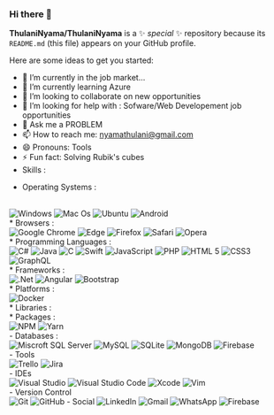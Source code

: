 ### Hi there 👋


**ThulaniNyama/ThulaniNyama** is a ✨ _special_ ✨ repository because its `README.md` (this file) appears on your GitHub profile.

Here are some ideas to get you started:

- 🔭 I’m currently in the job market...
- 🌱 I’m currently learning Azure
- 👯 I’m looking to collaborate on new opportunities
- 🤔 I’m looking for help with : Sofware/Web Developement job opportunities
- 💬 Ask me a PROBLEM
- 📫 How to reach me: nyamathulani@gmail.com
- 😄 Pronouns: Tools
- ⚡ Fun fact: Solving Rubik's cubes
- Skills :

* Operating Systems : 
<br>
<img src="https://img.shields.io/badge/Windows-0078D6?style=for-the-badge&logo=windows&logoColor=white" alt="Windows">
<img src="https://img.shields.io/badge/mac%20os-000000?style=for-the-badge&logo=macos&logoColor=F0F0F0" alt="Mac Os">
<img src="https://img.shields.io/badge/Ubuntu-E95420?style=for-the-badge&logo=ubuntu&logoColor=white" alt="Ubuntu">
<img src="https://img.shields.io/badge/Android-3DDC84?style=for-the-badge&logo=android&logoColor=white" alt="Android">
<br>
* Browsers : 
<br>
<img src="https://img.shields.io/badge/Google%20Chrome-4285F4?style=for-the-badge&logo=GoogleChrome&logoColor=white" alt="Google Chrome">
<img src="https://img.shields.io/badge/Edge-0078D7?style=for-the-badge&logo=Microsoft-edge&logoColor=white" alt="Edge">
<img src="https://img.shields.io/badge/Firefox-FF7139?style=for-the-badge&logo=Firefox-Browser&logoColor=white" alt="Firefox">
<img src="https://img.shields.io/badge/Safari-000000?style=for-the-badge&logo=Safari&logoColor=white" alt="Safari">
<img src="https://img.shields.io/badge/Opera-FF1B2D?style=for-the-badge&logo=Opera&logoColor=white" alt="Opera">
<br>
* Programming Languages :
<br>
<img src="https://img.shields.io/badge/c%23-%23239120.svg?style=for-the-badge&logo=c-sharp&logoColor=white" alt="C#">
<img src="https://img.shields.io/badge/java-%23ED8B00.svg?style=for-the-badge&logo=java&logoColor=white" alt="Java">
<img src="https://img.shields.io/badge/c-%2300599C.svg?style=for-the-badge&logo=c&logoColor=white" alt="C">
<img src="https://img.shields.io/badge/swift-F54A2A?style=for-the-badge&logo=swift&logoColor=white" alt="Swift">
<img src="https://img.shields.io/badge/javascript-%23323330.svg?style=for-the-badge&logo=javascript&logoColor=%23F7DF1E" alt="JavaScript">
<img src="https://img.shields.io/badge/php-%23777BB4.svg?style=for-the-badge&logo=php&logoColor=white" alt="PHP">
<img src="https://img.shields.io/badge/html5-%23E34F26.svg?style=for-the-badge&logo=html5&logoColor=white" alt="HTML 5">
<img src="https://img.shields.io/badge/css3-%231572B6.svg?style=for-the-badge&logo=css3&logoColor=white" alt="CSS3">
<img src="https://img.shields.io/badge/-GraphQL-E10098?style=for-the-badge&logo=graphql&logoColor=white" alt="GraphQL">
<br>
* Frameworks : 
<br>
<img src="https://img.shields.io/badge/.NET-5C2D91?style=for-the-badge&logo=.net&logoColor=white" alt=".Net">
<img src="https://img.shields.io/badge/angular-%23DD0031.svg?style=for-the-badge&logo=angular&logoColor=white" alt="Angular">
<img src="https://img.shields.io/badge/bootstrap-%23563D7C.svg?style=for-the-badge&logo=bootstrap&logoColor=white" alt="Bootstrap">
<br>
* Platforms : 
<br>
<img src="https://img.shields.io/badge/docker-%230db7ed.svg?style=for-the-badge&logo=docker&logoColor=white" alt="Docker">
<br>
* Libraries :
<im src="https://img.shields.io/badge/react-%2320232a.svg?style=for-the-badge&logo=react&logoColor=%2361DAFB" alt="React">
<br>
* Packages : 
<br>
<img src="https://img.shields.io/badge/NPM-%23000000.svg?style=for-the-badge&logo=npm&logoColor=white" alt="NPM">
<img src="https://img.shields.io/badge/yarn-%232C8EBB.svg?style=for-the-badge&logo=yarn&logoColor=white" alt="Yarn">
<br>
- Databases : 
<br>
<img src="https://img.shields.io/badge/Microsoft%20SQL%20Sever-CC2927?style=for-the-badge&logo=microsoft%20sql%20server&logoColor=white" alt="Miscroft SQL Server">
<img src="https://img.shields.io/badge/mysql-%2300f.svg?style=for-the-badge&logo=mysql&logoColor=white" alt="MySQL">
<img src="https://img.shields.io/badge/sqlite-%2307405e.svg?style=for-the-badge&logo=sqlite&logoColor=white" alt="SQLite">
<img src="https://img.shields.io/badge/MongoDB-%234ea94b.svg?style=for-the-badge&logo=mongodb&logoColor=white" alt="MongoDB">
<img src="" alt="Firebase">
<br>
- Tools
<br>
<img src="" alt="Trello">
<img src="" alt="Jira">
<br>
- IDEs
<br>
<img src="https://img.shields.io/badge/Visual%20Studio-5C2D91.svg?style=for-the-badge&logo=visual-studio&logoColor=white" alt="Visual Studio">
<img src="https://img.shields.io/badge/Visual%20Studio%20Code-0078d7.svg?style=for-the-badge&logo=visual-studio-code&logoColor=white" alt="Visual Studio Code">
<img src="" alt="Xcode">
<img src="https://img.shields.io/badge/VIM-%2311AB00.svg?style=for-the-badge&logo=vim&logoColor=white" alt="Vim">
<br>
- Version Control
<br>
<img src="https://img.shields.io/badge/git-%23F05033.svg?style=for-the-badge&logo=git&logoColor=white" alt="Git">
<img src="https://img.shields.io/badge/github-%23121011.svg?style=for-the-badge&logo=github&logoColor=white" alt="GitHub">
- Social
<img src="https://img.shields.io/badge/linkedin-%230077B5.svg?style=for-the-badge&logo=linkedin&logoColor=white" alt="LinkedIn">
<img src="https://img.shields.io/badge/Gmail-D14836?style=for-the-badge&logo=gmail&logoColor=white" alt="Gmail">
<img src="https://img.shields.io/badge/WhatsApp-25D366?style=for-the-badge&logo=whatsapp&logoColor=white" alt="WhatsApp">
<img src="" alt="Firebase">
<br><br>
